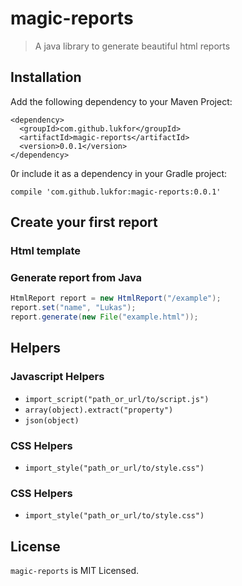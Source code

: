 # magic-reports

> A java library to generate beautiful html reports


## Installation

Add the following dependency to your Maven Project:

    <dependency>
      <groupId>com.github.lukfor</groupId>
      <artifactId>magic-reports</artifactId>
      <version>0.0.1</version>
    </dependency>

0r include it as a dependency in your Gradle project:

    compile 'com.github.lukfor:magic-reports:0.0.1'


## Create your first report

### Html template


### Generate report from Java

```java
HtmlReport report = new HtmlReport("/example");
report.set("name", "Lukas");
report.generate(new File("example.html"));
```

## Helpers

### Javascript Helpers

- `import_script("path_or_url/to/script.js")`
- `array(object).extract("property")`
- `json(object)`

### CSS Helpers

- `import_style("path_or_url/to/style.css")`

### CSS Helpers

- `import_style("path_or_url/to/style.css")`



## License

`magic-reports` is MIT Licensed.